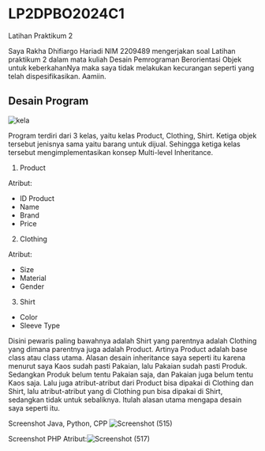 # LP2DPBO2024C1
Latihan Praktikum 2

Saya Rakha Dhifiargo Hariadi
 NIM 2209489 mengerjakan soal 
 Latihan praktikum 2 dalam mata
 kuliah Desain Pemrograman Berorientasi Objek
 untuk keberkahanNya maka saya tidak
 melakukan kecurangan seperti 
 yang telah dispesifikasikan. Aamiin. 

 ## Desain Program
 ![kela](https://github.com/rakhargo/LP2DPBO2024C1/assets/117525800/7e588717-d0c1-4acb-a56b-1c0fbc8428ec)

Program terdiri dari 3 kelas, yaitu kelas Product, Clothing, Shirt. Ketiga objek tersebut jenisnya sama yaitu barang untuk dijual. Sehingga ketiga kelas tersebut mengimplementasikan konsep Multi-level Inheritance.

1. Product

Atribut:
- ID Product
- Name
- Brand
- Price

2. Clothing
   
Atribut:
- Size
- Material
- Gender

3. Shirt
   

- Color
- Sleeve Type

Disini pewaris paling bawahnya adalah Shirt yang parentnya adalah Clothing yang dimana parentnya juga adalah Product. Artinya Product adalah base class atau class utama. Alasan desain inheritance saya seperti itu karena menurut saya Kaos sudah pasti Pakaian, lalu Pakaian sudah pasti Produk. Sedangkan Produk belum tentu Pakaian saja, dan Pakaian juga belum tentu Kaos saja. Lalu juga atribut-atribut dari Product bisa dipakai di Clothing dan Shirt, lalu atribut-atribut yang di Clothing pun bisa dipakai di Shirt, sedangkan tidak untuk sebaliknya. Itulah alasan utama mengapa desain saya seperti itu.

Screenshot Java, Python, CPP
![Screenshot (515)](https://github.com/rakhargo/LP2DPBO2024C1/assets/117525800/b6147a84-1cbc-47c4-84f8-e411090fb89e)

Screenshot PHP
Atribut:![Screenshot (517)](https://github.com/rakhargo/LP2DPBO2024C1/assets/117525800/7b03128e-b24a-4518-9cff-4f9dd68bd12f)

